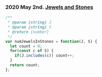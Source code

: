 ### 2020 May 2nd. [Jewels and Stones](https://leetcode.com/explore/challenge/card/may-leetcoding-challenge/534/week-1-may-1st-may-7th/3317/)
```javascript
/**
 * @param {string} J
 * @param {string} S
 * @return {number}
 */
var numJewelsInStones = function(J, S) {
  let count = 0;
  for(const c of S) {
    if(J.includes(c)) count++;
  }
  return count;
};
```
